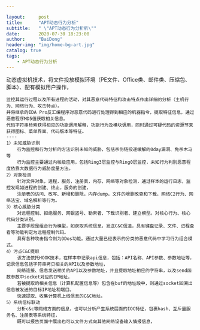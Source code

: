 ```yaml
---

layout:     post
title:      "APT动态行为分析"
subtitle:   " \"APT动态行为分析析\""
date:       2020-07-30 18:23:00
author:     "BaiDong"
header-img: "img/home-bg-art.jpg"
catalog: true
tags:
    - APT动态行为分析
---
```

动态虚拟机技术，将文件投放模拟环境（PE文件、Office类、邮件类、压缩包、脚本）、配有模拟用户操作，

    监控其运行过程以及所有进程的活动，对其恶意代码特征和攻击特点作出详细的分析（主机行为、网络行为、攻击特点）。
    并将继承的IDA Pro反汇编程序对恶意代码进行处理得到相应的机器指令，提取特征信息，通过恶意程序MD5值获取相关信息。
    代码字符串检索获得相应的功能调用解释，功能行为及模块调用，同时通过可疑代码的资源节来获得图标、菜单界面、代码版本等特征。
    ----
    1）未知威胁识别
        行为监控和行为分析的方法识别未知的威胁，包括杀伤链投递缓解的0day漏洞、免杀木马等
        行为监控主要通过内核级应用，包括Ring3层监控与Ring0层监控，未知行为判别恶意程度依靠大数据行为威胁度量方法。
    2）对象检测
        针对文件对象，进程，服务，注册表，内存，网络等对象检测，通过样本的运行日志，监控发现如进程的创建、终止，服务的创建，
        注册表的访问、改写、新增和删除，内存dump，文件的增删改查和下载，网络C2行为、网络法宝、域名解析等行为。
    3）核心威胁分类
        对远程控制、拒绝服务、网银盗号、勒索者、下载识别者、建立模型。对核心行为、核心代码分类识别。
        主要手段是组合行为模型，如获取系统信息，发送C&C信道，具有键盘记录、文件、进程查看等功能判定为远程控制代码。
        具有各种攻击指令则为DDos功能。通过大量已经表示的分类的恶意代码中学习行为组合模式。
    4）污点C&C提取
        该方法依托HOOK技术，在样本中记录api信息，包括：API名称、API参数、参数地址等，记录信息包括字符串拷贝相关的API以及参数地址，
        网络连接、信息发送相关的API以及参数地址，并且提取地址相应的字符串，以及send函数参数中socket对应的IP地址，
        若被提取的相关信息（计算机配置信息等）包含在buf的地址段中，则通过socket回溯出信息被发送的目标IP地址和端口。
        快速提取、收集计算机上线信息的C&C地址。
    5）系统信标联动
        分析c&c等网络方面的信息，也可以分析产生系统层面的IOC特征，包裹hash、互斥量服务名、注册表等系统特征，
        既可以报告页面中展出也可以文件方式向其他网络设备输入情报信息，

